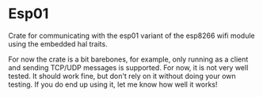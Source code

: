 # Esp01

Crate for communicating with the esp01 variant of the esp8266 wifi module using
the embedded hal traits.

For now the crate is a bit barebones, for example, only running as a client and
sending TCP/UDP messages is supported. For now, it is not very well tested. It
should work fine, but don't rely on it without doing your own testing. If you
do end up using it, let me know how well it works!

